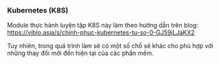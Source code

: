 ### Kubernetes (K8S)

Module thực hành luyện tập K8S này làm theo hướng dẫn trên blog: https://viblo.asia/s/chinh-phuc-kubernetes-tu-so-0-GJ59jLJaKX2

Tuy nhiên, trong quá trình làm sẽ có một số chỗ sẽ khác cho phù hợp với những thay đổi mới đến hiện tại của các phần mềm.